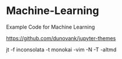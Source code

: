 # Machine-Learning
Example Code for Machine Learning

https://github.com/dunovank/jupyter-themes

jt -f inconsolata -t monokai -vim -N -T -altmd
